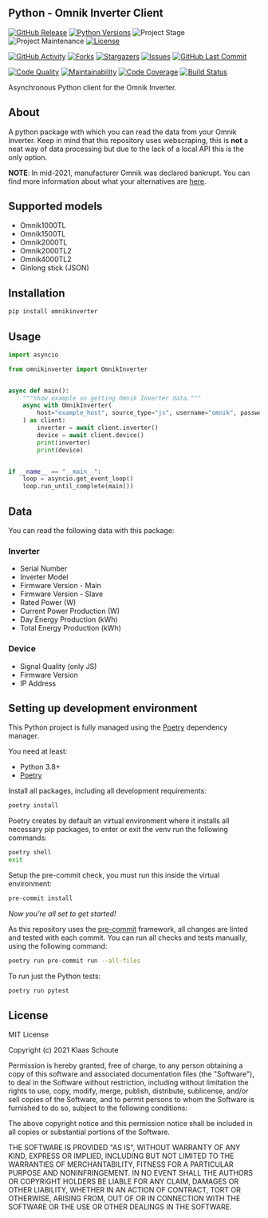 ## Python - Omnik Inverter Client

<!-- PROJECT SHIELDS -->
[![GitHub Release][releases-shield]][releases]
[![Python Versions][python-versions-shield]][pypi]
![Project Stage][project-stage-shield]
![Project Maintenance][maintenance-shield]
[![License][license-shield]](LICENSE)

[![GitHub Activity][commits-shield]][commits-url]
[![Forks][forks-shield]][forks-url]
[![Stargazers][stars-shield]][stars-url]
[![Issues][issues-shield]][issues-url]
[![GitHub Last Commit][last-commit-shield]][commits-url]

[![Code Quality][code-quality-shield]][code-quality]
[![Maintainability][maintainability-shield]][maintainability-url]
[![Code Coverage][codecov-shield]][codecov-url]
[![Build Status][build-shield]][build-url]

Asynchronous Python client for the Omnik Inverter.

## About

A python package with which you can read the data from your Omnik Inverter. Keep in mind that this repository uses webscraping, this is **not** a neat way of data processing but due to the lack of a local API this is the only option.

**NOTE**: In mid-2021, manufacturer Omnik was declared bankrupt. You can find more information about what your alternatives are [here][energiewacht].

## Supported models

- Omnik1000TL
- Omnik1500TL
- Omnik2000TL
- Omnik2000TL2
- Omnik4000TL2
- Ginlong stick (JSON)

## Installation

```bash
pip install omnikinverter
```

## Usage

```python
import asyncio

from omnikinverter import OmnikInverter


async def main():
    """Show example on getting Omnik Inverter data."""
    async with OmnikInverter(
        host="example_host", source_type="js", username="omnik", password="inverter"
    ) as client:
        inverter = await client.inverter()
        device = await client.device()
        print(inverter)
        print(device)


if __name__ == "__main__":
    loop = asyncio.get_event_loop()
    loop.run_until_complete(main())
```

## Data

You can read the following data with this package:

### Inverter

- Serial Number
- Inverter Model
- Firmware Version - Main
- Firmware Version - Slave
- Rated Power (W)
- Current Power Production (W)
- Day Energy Production (kWh)
- Total Energy Production (kWh)

### Device

- Signal Quality (only JS)
- Firmware Version
- IP Address

## Setting up development environment

This Python project is fully managed using the [Poetry][poetry] dependency
manager.

You need at least:

- Python 3.8+
- [Poetry][poetry-install]

Install all packages, including all development requirements:

```bash
poetry install
```

Poetry creates by default an virtual environment where it installs all
necessary pip packages, to enter or exit the venv run the following commands:

```bash
poetry shell
exit
```

Setup the pre-commit check, you must run this inside the virtual environment:

```bash
pre-commit install
```

*Now you're all set to get started!*

As this repository uses the [pre-commit][pre-commit] framework, all changes
are linted and tested with each commit. You can run all checks and tests
manually, using the following command:

```bash
poetry run pre-commit run --all-files
```

To run just the Python tests:

```bash
poetry run pytest
```

## License

MIT License

Copyright (c) 2021 Klaas Schoute

Permission is hereby granted, free of charge, to any person obtaining a copy
of this software and associated documentation files (the "Software"), to deal
in the Software without restriction, including without limitation the rights
to use, copy, modify, merge, publish, distribute, sublicense, and/or sell
copies of the Software, and to permit persons to whom the Software is
furnished to do so, subject to the following conditions:

The above copyright notice and this permission notice shall be included in all
copies or substantial portions of the Software.

THE SOFTWARE IS PROVIDED "AS IS", WITHOUT WARRANTY OF ANY KIND, EXPRESS OR
IMPLIED, INCLUDING BUT NOT LIMITED TO THE WARRANTIES OF MERCHANTABILITY,
FITNESS FOR A PARTICULAR PURPOSE AND NONINFRINGEMENT. IN NO EVENT SHALL THE
AUTHORS OR COPYRIGHT HOLDERS BE LIABLE FOR ANY CLAIM, DAMAGES OR OTHER
LIABILITY, WHETHER IN AN ACTION OF CONTRACT, TORT OR OTHERWISE, ARISING FROM,
OUT OF OR IN CONNECTION WITH THE SOFTWARE OR THE USE OR OTHER DEALINGS IN THE
SOFTWARE.

<!-- MARKDOWN LINKS & IMAGES -->
[build-shield]: https://github.com/klaasnicolaas/python-omnikinverter/actions/workflows/tests.yaml/badge.svg
[build-url]: https://github.com/klaasnicolaas/python-omnikinverter/actions/workflows/tests.yaml
[code-quality-shield]: https://img.shields.io/lgtm/grade/python/g/klaasnicolaas/python-omnikinverter.svg?logo=lgtm&logoWidth=18
[code-quality]: https://lgtm.com/projects/g/klaasnicolaas/python-omnikinverter/context:python
[commits-shield]: https://img.shields.io/github/commit-activity/y/klaasnicolaas/python-omnikinverter.svg
[commits-url]: https://github.com/klaasnicolaas/python-omnikinverter/commits/master
[codecov-shield]: https://codecov.io/gh/klaasnicolaas/python-omnikinverter/branch/master/graph/badge.svg?token=VQTR24YFQ9
[codecov-url]: https://codecov.io/gh/klaasnicolaas/python-omnikinverter
[forks-shield]: https://img.shields.io/github/forks/klaasnicolaas/python-omnikinverter.svg
[forks-url]: https://github.com/klaasnicolaas/python-omnikinverter/network/members
[issues-shield]: https://img.shields.io/github/issues/klaasnicolaas/python-omnikinverter.svg
[issues-url]: https://github.com/klaasnicolaas/python-omnikinverter/issues
[license-shield]: https://img.shields.io/github/license/klaasnicolaas/python-omnikinverter.svg
[last-commit-shield]: https://img.shields.io/github/last-commit/klaasnicolaas/python-omnikinverter.svg
[maintenance-shield]: https://img.shields.io/maintenance/yes/2021.svg
[maintainability-shield]: https://api.codeclimate.com/v1/badges/443c476612a574d82467/maintainability
[maintainability-url]: https://codeclimate.com/github/klaasnicolaas/python-omnikinverter/maintainability
[project-stage-shield]: https://img.shields.io/badge/project%20stage-experimental-yellow.svg
[pypi]: https://pypi.org/project/omnikinverter/
[python-versions-shield]: https://img.shields.io/pypi/pyversions/omnikinverter
[releases-shield]: https://img.shields.io/github/release/klaasnicolaas/python-omnikinverter.svg
[releases]: https://github.com/klaasnicolaas/python-omnikinverter/releases
[stars-shield]: https://img.shields.io/github/stars/klaasnicolaas/python-omnikinverter.svg
[stars-url]: https://github.com/klaasnicolaas/python-omnikinverter/stargazers

[energiewacht]: https://www.energiewacht.com/hoofdsite/home/nieuws/omnik-failliet/
[poetry-install]: https://python-poetry.org/docs/#installation
[poetry]: https://python-poetry.org
[pre-commit]: https://pre-commit.com

